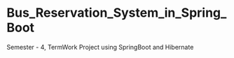 # Bus_Reservation_System_in_Spring_Boot
Semester - 4, TermWork Project using SpringBoot and Hibernate
